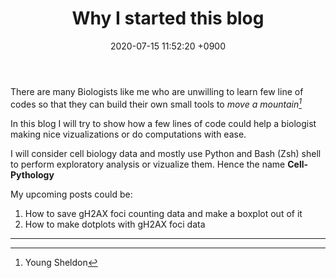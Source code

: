 ﻿---
layout: post
title: Why I started this blog
date: 2020-07-15 11:52:20 +0900
description: This is the reason why I started this blog. # Add post description (optional)
img: speed-up.png
fig-caption: # Add figcaption (optional)
tags: [why, inception]
---
There are many Biologists like me who are unwilling to learn few line of codes so that they can build their own small tools to *move a mountain[^1]*

In this blog I will try to show how a few lines of code could help a biologist making nice vizualizations or do computations with ease.

I will consider cell biology data and mostly use Python and Bash (Zsh) shell to perform exploratory analysis or vizualize them. Hence the name **Cell-Pythology**

My upcoming posts could be:
1. How to save gH2AX foci counting data and make a boxplot out of it
2. How to make dotplots with gH2AX foci data

---

[^1]: Young Sheldon

